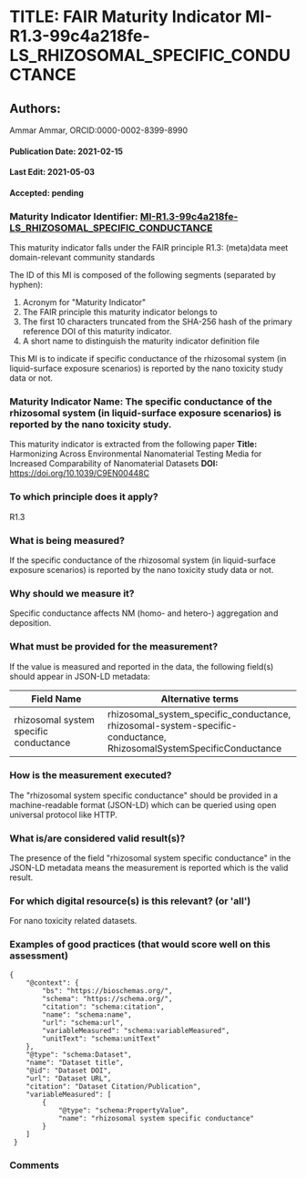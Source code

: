 # TITLE: FAIR Maturity Indicator MI-R1.3-99c4a218fe-LS_RHIZOSOMAL_SPECIFIC_CONDUCTANCE

## Authors: 
Ammar Ammar, ORCID:0000-0002-8399-8990

#### Publication Date: 2021-02-15
#### Last Edit: 2021-05-03
#### Accepted: pending

### Maturity Indicator Identifier: [MI-R1.3-99c4a218fe-LS_RHIZOSOMAL_SPECIFIC_CONDUCTANCE](https://w3id.org/fair/maturity_indicator/terms/Gen2/MI-R1.3-99c4a218fe-LS_RHIZOSOMAL_SPECIFIC_CONDUCTANCE)

This maturity indicator falls under the FAIR principle R1.3:
(meta)data meet domain-relevant community standards

The ID of this MI is composed of the following segments (separated by hyphen):
1. Acronym for "Maturity Indicator"
1. The FAIR principle this maturity indicator belongs to
1. The first 10 characters truncated from the SHA-256 hash of the primary reference DOI of this maturity indicator.
1. A short name to distinguish the maturity indicator definition file

This MI is to indicate if specific conductance of the rhizosomal system (in liquid-surface exposure scenarios) is reported by the nano toxicity study data or not.

### Maturity Indicator Name:  The specific conductance of the rhizosomal system (in liquid-surface exposure scenarios) is reported by the nano toxicity study.

This maturity indicator is extracted from the following paper 
**Title:** Harmonizing Across Environmental Nanomaterial Testing Media for Increased Comparability of Nanomaterial Datasets
**DOI:** https://doi.org/10.1039/C9EN00448C

### To which principle does it apply?  
R1.3

### What is being measured?
If the specific conductance of the rhizosomal system (in liquid-surface exposure scenarios) is reported by the nano toxicity study data or not.

### Why should we measure it?
Specific conductance affects NM (homo- and hetero-) aggregation and deposition.

### What must be provided for the measurement?
If the value is measured and reported in the data, the following field(s) should appear in JSON-LD metadata: 

| Field Name                        | Alternative terms                                                                                                              |
| --------------------------------- | ------------------------------------------------------------------------------------------------------------------------------ |
| rhizosomal system specific conductance | rhizosomal_system_specific_conductance,<br>rhizosomal-system-specific-conductance,<br>RhizosomalSystemSpecificConductance |

### How is the measurement executed?
The "rhizosomal system specific conductance" should be provided in a machine-readable format (JSON-LD) which can be queried using open universal protocol like HTTP.

### What is/are considered valid result(s)?
The presence of the field "rhizosomal system specific conductance" in the JSON-LD metadata means the measurement is reported which is the valid result.

### For which digital resource(s) is this relevant? (or 'all')
For nano toxicity related datasets.  

### Examples of good practices (that would score well on this assessment)
```{json}
{
 	"@context": {
 		"bs": "https://bioschemas.org/",
 		"schema": "https://schema.org/",
 		"citation": "schema:citation",
 		"name": "schema:name",
 		"url": "schema:url",
 		"variableMeasured": "schema:variableMeasured",
 		"unitText": "schema:unitText"
 	},
 	"@type": "schema:Dataset",
 	"name": "Dataset title",
 	"@id": "Dataset DOI",
 	"url": "Dataset URL",
 	"citation": "Dataset Citation/Publication",
 	"variableMeasured": [
 		{
 			"@type": "schema:PropertyValue",
 			"name": "rhizosomal system specific conductance"
 		}
 	]
 }
```

### Comments

